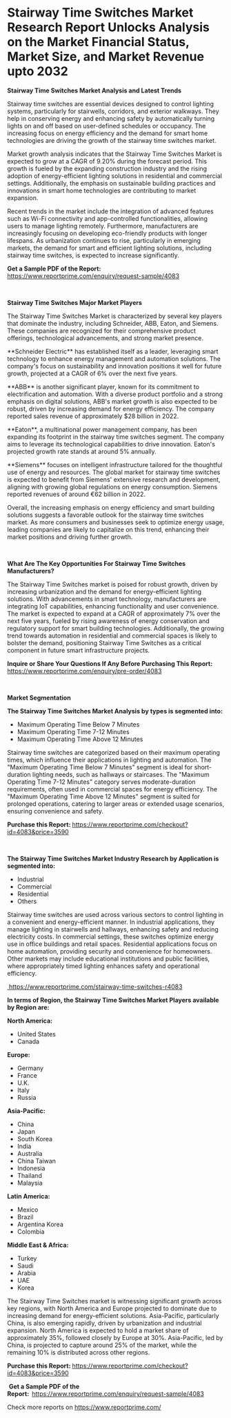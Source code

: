 <p><h1>Stairway Time Switches Market Research Report Unlocks Analysis on the Market Financial Status, Market Size, and Market Revenue upto 2032</h1></p><p><strong>Stairway Time Switches Market Analysis and Latest Trends</strong></p>
<p><p>Stairway time switches are essential devices designed to control lighting systems, particularly for stairwells, corridors, and exterior walkways. They help in conserving energy and enhancing safety by automatically turning lights on and off based on user-defined schedules or occupancy. The increasing focus on energy efficiency and the demand for smart home technologies are driving the growth of the stairway time switches market.</p><p>Market growth analysis indicates that the Stairway Time Switches Market is expected to grow at a CAGR of 9.20% during the forecast period. This growth is fueled by the expanding construction industry and the rising adoption of energy-efficient lighting solutions in residential and commercial settings. Additionally, the emphasis on sustainable building practices and innovations in smart home technologies are contributing to market expansion. </p><p>Recent trends in the market include the integration of advanced features such as Wi-Fi connectivity and app-controlled functionalities, allowing users to manage lighting remotely. Furthermore, manufacturers are increasingly focusing on developing eco-friendly products with longer lifespans. As urbanization continues to rise, particularly in emerging markets, the demand for smart and efficient lighting solutions, including stairway time switches, is expected to increase significantly.</p></p>
<p><strong>Get a Sample PDF of the Report:&nbsp;</strong> <a href="https://www.reportprime.com/enquiry/request-sample/4083?utm_campaign=2275&utm_medium=2&utm_source=Github&utm_content=ia&utm_term=18032025&utm_id=stairway-time-switches">https://www.reportprime.com/enquiry/request-sample/4083</a></p>
<p>&nbsp;</p>
<p><strong>Stairway Time Switches Major Market Players</strong></p>
<p><p>The Stairway Time Switches Market is characterized by several key players that dominate the industry, including Schneider, ABB, Eaton, and Siemens. These companies are recognized for their comprehensive product offerings, technological advancements, and strong market presence.</p><p>**Schneider Electric** has established itself as a leader, leveraging smart technology to enhance energy management and automation solutions. The company's focus on sustainability and innovation positions it well for future growth, projected at a CAGR of 6% over the next five years.</p><p>**ABB** is another significant player, known for its commitment to electrification and automation. With a diverse product portfolio and a strong emphasis on digital solutions, ABB's market growth is also expected to be robust, driven by increasing demand for energy efficiency. The company reported sales revenue of approximately $28 billion in 2022.</p><p>**Eaton**, a multinational power management company, has been expanding its footprint in the stairway time switches segment. The company aims to leverage its technological capabilities to drive innovation. Eaton's projected growth rate stands at around 5% annually.</p><p>**Siemens** focuses on intelligent infrastructure tailored for the thoughtful use of energy and resources. The global market for stairway time switches is expected to benefit from Siemens' extensive research and development, aligning with growing global regulations on energy consumption. Siemens reported revenues of around €62 billion in 2022.</p><p>Overall, the increasing emphasis on energy efficiency and smart building solutions suggests a favorable outlook for the stairway time switches market. As more consumers and businesses seek to optimize energy usage, leading companies are likely to capitalize on this trend, enhancing their market positions and driving further growth.</p></p>
<p>&nbsp;</p>
<p><strong>What Are The Key Opportunities For Stairway Time Switches Manufacturers?</strong></p>
<p><p>The Stairway Time Switches market is poised for robust growth, driven by increasing urbanization and the demand for energy-efficient lighting solutions. With advancements in smart technology, manufacturers are integrating IoT capabilities, enhancing functionality and user convenience. The market is expected to expand at a CAGR of approximately 7% over the next five years, fueled by rising awareness of energy conservation and regulatory support for smart building technologies. Additionally, the growing trend towards automation in residential and commercial spaces is likely to bolster the demand, positioning Stairway Time Switches as a critical component in future smart infrastructure projects.</p></p>
<p><strong>Inquire or Share Your Questions If Any Before Purchasing This Report:</strong> <a href="https://www.reportprime.com/enquiry/pre-order/4083?utm_campaign=2275&utm_medium=2&utm_source=Github&utm_content=ia&utm_term=18032025&utm_id=stairway-time-switches">https://www.reportprime.com/enquiry/pre-order/4083</a></p>
<p>&nbsp;</p>
<p><strong>Market Segmentation</strong></p>
<p><strong>The Stairway Time Switches Market Analysis by types is segmented into:</strong></p>
<p><ul><li>Maximum Operating Time Below 7 Minutes</li><li>Maximum Operating Time 7-12 Minutes</li><li>Maximum Operating Time Above 12 Minutes</li></ul></p>
<p><p>Stairway time switches are categorized based on their maximum operating times, which influence their applications in lighting and automation. The "Maximum Operating Time Below 7 Minutes" segment is ideal for short-duration lighting needs, such as hallways or staircases. The "Maximum Operating Time 7-12 Minutes" category serves moderate-duration requirements, often used in commercial spaces for energy efficiency. The "Maximum Operating Time Above 12 Minutes" segment is suited for prolonged operations, catering to larger areas or extended usage scenarios, ensuring convenience and safety.</p></p>
<p><strong>Purchase this Report:&nbsp;</strong><a href="https://www.reportprime.com/checkout?id=4083&price=3590&utm_campaign=2275&utm_medium=2&utm_source=Github&utm_content=ia&utm_term=18032025&utm_id=stairway-time-switches">https://www.reportprime.com/checkout?id=4083&price=3590</a></p>
<p>&nbsp;</p>
<p><strong>The Stairway Time Switches Market Industry Research by Application is segmented into:</strong></p>
<p><ul><li>Industrial</li><li>Commercial</li><li>Residential</li><li>Others</li></ul></p>
<p><p>Stairway time switches are used across various sectors to control lighting in a convenient and energy-efficient manner. In industrial applications, they manage lighting in stairwells and hallways, enhancing safety and reducing electricity costs. In commercial settings, these switches optimize energy use in office buildings and retail spaces. Residential applications focus on home automation, providing security and convenience for homeowners. Other markets may include educational institutions and public facilities, where appropriately timed lighting enhances safety and operational efficiency.</p></p>
<p><a href="https://www.reportprime.com/stairway-time-switches-r4083?utm_campaign=2275&utm_medium=2&utm_source=Github&utm_content=ia&utm_term=18032025&utm_id=stairway-time-switches">&nbsp;https://www.reportprime.com/stairway-time-switches-r4083</a></p>
<p><strong>In terms of Region, the Stairway Time Switches Market Players available by Region are:</strong></p>
<p>
    <p> <strong> North America: </strong>
        <ul>
            <li>United States</li>
            <li>Canada</li>
        </ul>
        </p> 
    <p> <strong> Europe: </strong>
        <ul>
            <li>Germany</li>
            <li>France</li>
            <li>U.K.</li>
            <li>Italy</li>
            <li>Russia</li>
        </ul>
        </p> 
    <p> <strong> Asia-Pacific: </strong>
        <ul>
            <li>China</li>
            <li>Japan</li>
            <li>South Korea</li>
            <li>India</li>
            <li>Australia</li>
            <li>China Taiwan</li>
            <li>Indonesia</li>
            <li>Thailand</li>
            <li>Malaysia</li>
        </ul>
        </p> 
    <p> <strong> Latin America: </strong>
        <ul>
            <li>Mexico</li>
            <li>Brazil</li>
            <li>Argentina Korea</li>
            <li>Colombia</li>
        </ul>
        </p> 
    <p> <strong> Middle East & Africa: </strong>
        <ul>
            <li>Turkey</li>
            <li>Saudi</li>
            <li>Arabia</li>
            <li>UAE</li>
            <li>Korea</li>
        </ul>
    </p>
    </p>
<p><p>The Stairway Time Switches market is witnessing significant growth across key regions, with North America and Europe projected to dominate due to increasing demand for energy-efficient solutions. Asia-Pacific, particularly China, is also emerging rapidly, driven by urbanization and industrial expansion. North America is expected to hold a market share of approximately 35%, followed closely by Europe at 30%. Asia-Pacific, led by China, is projected to capture around 25% of the market, while the remaining 10% is distributed across other regions.</p></p>
<p><strong>Purchase this Report: </strong><a href="https://www.reportprime.com/checkout?id=4083&price=3590&utm_campaign=2275&utm_medium=2&utm_source=Github&utm_content=ia&utm_term=18032025&utm_id=stairway-time-switches">https://www.reportprime.com/checkout?id=4083&price=3590</a></p>
<p>&nbsp;<strong>Get a Sample PDF of the Report:&nbsp;&nbsp;</strong><a href="https://www.reportprime.com/enquiry/request-sample/4083?utm_campaign=2275&utm_medium=2&utm_source=Github&utm_content=ia&utm_term=18032025&utm_id=stairway-time-switches">https://www.reportprime.com/enquiry/request-sample/4083</a></p>
<p><strong></strong></p>
<p>Check more reports on <a href="https://www.reportprime.com/?utm_campaign=2275&utm_medium=2&utm_source=Github&utm_content=ia&utm_term=18032025&utm_id=stairway-time-switches">https://www.reportprime.com/</a></p>